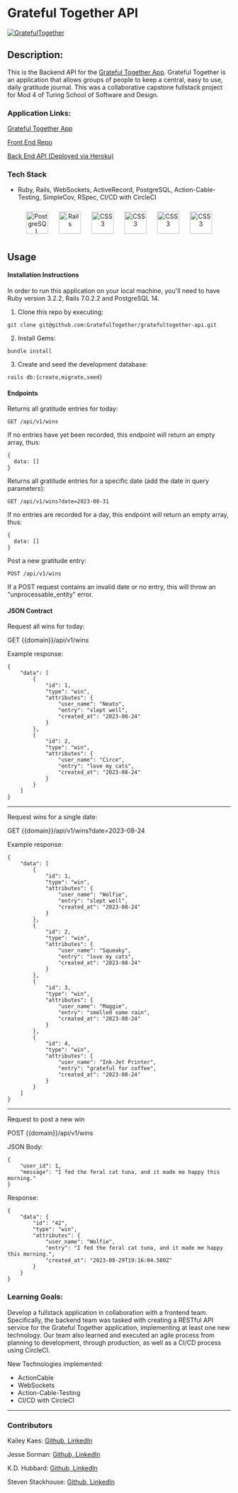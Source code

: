 # Grateful Together API
[![GratefulTogether](https://circleci.com/gh/GratefulTogether/gratefultogether-api.svg?style=shield)](https://app.circleci.com/pipelines/github/GratefulTogether/gratefultogether-api)
## Description: 
This is the Backend API for the [Grateful Together App](https://gratefultogether-68rtro4pr-caliham.vercel.app/). Grateful Together is an application that allows groups of people to keep a central, easy to use, daily gratitude journal. This was a collaborative capstone fullstack project for Mod 4 of Turing School of Software and Design.

### Application Links:
[Grateful Together App](https://gratefultogether-68rtro4pr-caliham.vercel.app/)

[Front End Repo](https://github.com/GratefulTogether/gratefultogether-ui) 

[Back End API (Deployed via Heroku)](https://gratefultogether-api-49ea7cf50543.herokuapp.com/api/v1/wins)

### Tech Stack
- Ruby, Rails, WebSockets, ActiveRecord, PostgreSQL, Action-Cable-Testing, SimpleCov, RSpec, CI/CD with CircleCI

<div align="center">  
    <a href="https://www.postgresql.org/" target="_blank"><img style="margin: 10px" src="https://profilinator.rishav.dev/skills-assets/postgresql-original-wordmark.svg" alt="PostgreSQL" height="50" /></a>  
    <a href="https://rubyonrails.org/" target="_blank"><img style="margin: 10px" src="https://profilinator.rishav.dev/skills-assets/rails-original-wordmark.svg" alt="Rails" height="50" /></a>  
    <a href="https://www.ruby-lang.org/en/" target="_blank"><img style="margin: 10px" src="https://profilinator.rishav.dev/skills-assets/ruby-original-wordmark.svg" alt="CSS3" height="50" /></a>   
    <a href="https://redis.io/" target="_blank"><img style="margin: 10px" src="https://profilinator.rishav.dev/skills-assets/redis-original-wordmark.svg" alt="CSS3" height="50" /></a>   
    <a href="https://guides.rubyonrails.org/action_cable_overview.html" target="_blank"><img style="margin: 10px" src="https://logodix.com/logo/1825959.png" alt="CSS3" height="50" /></a>   
    <a href="https://circleci.com/" target="_blank"><img style="margin: 10px" src="https://upload.wikimedia.org/wikipedia/commons/thumb/8/82/Circleci-icon-logo.svg/1200px-Circleci-icon-logo.svg.png" alt="CSS3" height="50" /></a>   
</div>

## Usage

#### Installation Instructions
In order to run this application on your local machine, you'll need to have Ruby version 3.2.2, Rails 7.0.2.2 and PostgreSQL 14. 

1. Clone this repo by executing: 
```
git clone git@github.com:GratefulTogether/gratefultogether-api.git 
```
    
2. Install Gems:
``` 
bundle install 
```

3. Create and seed the development database:
``` 
rails db:{create,migrate,seed} 
```

#### Endpoints
Returns all gratitude entries for today: 
```
GET /api/v1/wins
```
If no entries have yet been recorded, this endpoint will return an empty array, thus:
```
{
  data: []
}
``` 

Returns all gratitude entries for a specific date (add the date in query parameters):
```
GET /api/v1/wins?date=2023-08-31
```
If no entries are recorded for a day, this endpoint will return an empty array, thus:
```
{
  data: []
}
``` 

Post a new gratitude entry: 
```
POST /api/v1/wins
```
If a POST request contains an invalid date or no entry, this will throw an "unprocessable_entity" error.


#### JSON Contract

Request all wins for today: 

GET {{domain}}/api/v1/wins

Example response: 

```
{
    "data": [
        {
            "id": 1,
            "type": "win", 
            "attributes": {
                "user_name": "Neato",
                "entry": "slept well",
                "created_at": "2023-08-24"
            }
        }, 
        {
            "id": 2,
            "type": "win", 
            "attributes": {
                "user_name": "Circe",
                "entry": "love my cats",
                "created_at": "2023-08-24"
            }
        }  
    ]
}
```
---

Request wins for a single date: 

GET {{domain}}/api/v1/wins?date=2023-08-24

Example response: 

```
{
    "data": [
        {
            "id": 1,
            "type": "win", 
            "attributes": {
                "user_name": "Wolfie",
                "entry": "slept well",
                "created_at": "2023-08-24"
            }
        }, 
        {
            "id": 2,
            "type": "win", 
            "attributes": {
                "user_name": "Squeaky",
                "entry": "love my cats",
                "created_at": "2023-08-24"
            }
        }, 
        {
            "id": 3,
            "type": "win", 
            "attributes": {
                "user_name": "Maggie",
                "entry": "smelled some rain",
                "created_at": "2023-08-24"
            }
        }, 
        {
            "id": 4,
            "type": "win", 
            "attributes": {
                "user_name": "Ink-Jet Printer",
                "entry": "grateful for coffee",
                "created_at": "2023-08-24"
            }
        } 
    ]
}
```

---

Request to post a new win

POST {{domain}}/api/v1/wins

JSON Body: 

``` 
{
    "user_id": 1, 
    "message": "I fed the feral cat tuna, and it made me happy this morning."
}
```

Response: 

``` 
{
    "data": {
        "id": "42",
        "type": "win",
        "attributes": {
            "user_name": "Wolfie",
            "entry": "I fed the feral cat tuna, and it made me happy this morning.",
            "created_at": "2023-08-29T19:16:04.580Z"
        }
    }
}
```
### Learning Goals:

Develop a fullstack application in collaboration with a frontend team. Specifically, the backend team was tasked with creating a RESTful API service for the Grateful Together application, implementing at least one new technology. Our team also learned and executed an agile process from planning to development, through production, as well as a CI/CD process using CircleCI. 

New Technologies implemented:
- ActionCable
- WebSockets
- Action-Cable-Testing
- CI/CD with CircleCI

---
### Contributors
Kailey Kaes: <a href="https://github.com/kaileykaes"> Github, <a href="https://linkedin.com/in/kaileykaes"> LinkedIn </a>
    
Jesse Sorman: <a href="https://github.com/jesse193"> Github, <a href="https://www.linkedin.com/in/jesse-sorman/"> LinkedIn </a>
    
K.D. Hubbard: <a href="https://github.com/kdhubb">Github, <a href="https://www.linkedin.com/in/k-d-hubbard/" >LinkedIn </a>
    
Steven Stackhouse: <a href="https://github.com/stackmm">Github, <a href="https://www.linkedin.com/in/steven-stackhouse/" >LinkedIn </a>
  


